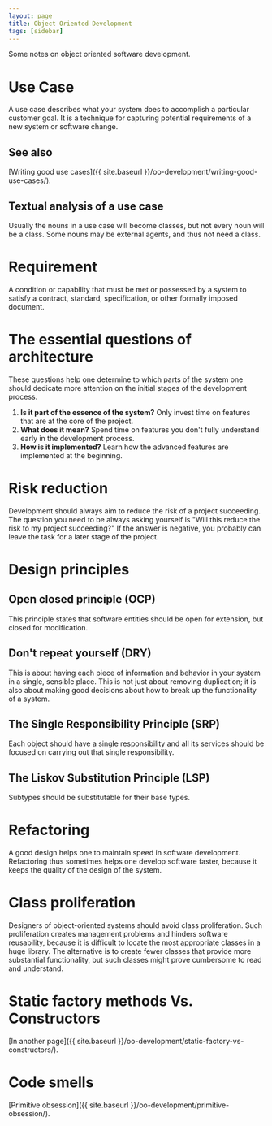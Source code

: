 ```yaml
---
layout: page
title: Object Oriented Development
tags: [sidebar]
---
```


Some notes on object oriented software development.

# Use Case
A use case describes what your system does to accomplish a particular customer
goal. It is a technique for capturing potential requirements of a new system or
software change.

## See also

[Writing good use cases]({{ site.baseurl }}/oo-development/writing-good-use-cases/).

## Textual analysis of a use case
Usually the nouns in a use case will become classes, but not every noun will be
a class. Some nouns may be external agents, and thus not need a class.

# Requirement
A condition or capability that must be met or possessed by a system to satisfy
a contract, standard, specification, or other formally imposed document.

# The essential questions of architecture
These questions help one determine to which parts of the system one should
dedicate more attention on the initial stages of the development process.

1. **Is it part of the essence of the system?**
   Only invest time on features that are at the core of the project.
2. **What does it mean?**
   Spend time on features you don't fully understand early in the development
   process.
3. **How is it implemented?**
   Learn how the advanced features are implemented at the beginning.

# Risk reduction
Development should always aim to reduce the risk of a project succeeding.
The question you need to be always asking yourself is "Will this reduce the
risk to my project succeeding?"
If the answer is negative, you probably can leave the task for a later stage of
the project.

# Design principles

## Open closed principle (OCP)
This principle states that software entities should be open for extension, but
closed for modification.

## Don't repeat yourself (DRY)
This is about having each piece of information and behavior in your system in a
single, sensible place.
This is not just about removing duplication; it is also about making good
decisions about how to break up the functionality of a system.

## The Single Responsibility Principle (SRP)
Each object should have a single responsibility and all its services should be
focused on carrying out that single responsibility.

## The Liskov Substitution Principle (LSP)
Subtypes should be substitutable for their base types.

# Refactoring
A good design helps one to maintain speed in software development. Refactoring
thus sometimes helps one develop software faster, because it keeps the quality
of the design of the system.

# Class proliferation
Designers of object-oriented systems should avoid class proliferation. Such
proliferation creates management problems and hinders software reusability,
because it is difficult to locate the most appropriate classes in a huge
library. The alternative is to create fewer classes that provide more
substantial functionality, but such classes might prove cumbersome to read and
understand.

# Static factory methods Vs. Constructors

[In another page]({{ site.baseurl }}/oo-development/static-factory-vs-constructors/).

# Code smells

[Primitive obsession]({{ site.baseurl }}/oo-development/primitive-obsession/).
